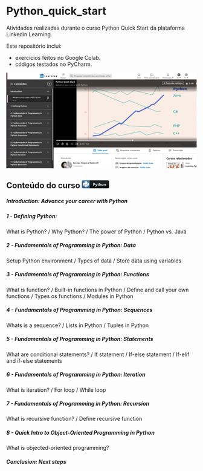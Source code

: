 # Python_quick_start 
Atividades realizadas durante o curso Python Quick Start da plataforma Linkedin Learning.

Este repositório inclui:
- exercícios feitos no Google Colab.
- códigos testados no PyCharm.

![Alt text](https://github.com/rosacarla/python_quick_start/blob/main/capa_py_quickstart.jpg)

## Conteúdo do curso ![Alt text](https://github.com/rosacarla/python_quick_start/blob/main/python_button_icon_151925.png)
##### Introduction: Advance your career with Python
##### 1 - Defining Python:
What is Python? / Why Python? / The power of Python / Python vs. Java
##### 2 - Fundamentals of Programming in Python: Data
Setup Python environment / Types of data / Store data using variables
##### 3 - Fundamentals of Programming in Python: Functions
What is function? / Built-in functions in Python / Define and call your own functions / Types os functions / Modules in Python
##### 4 - Fundamentals of Programming in Python: Sequences
Whats is a sequence? / Lists in Python / Tuples in Python 
##### 5 - Fundamentals of Programming in Python: Statements
What are conditional statements? / If statement / If-else statement / If-elif and if-else statements
##### 6 - Fundamentals of Programming in Python: Iteration
What is iteration? / For loop / While loop 
##### 7 - Fundamentals of Programming in Python: Recursion
What is recursive function? / Define recursive function
##### 8 - Quick Intro to Object-Oriented Programming in Python
What is objected-oriented programming?
##### Conclusion: Next steps
